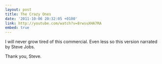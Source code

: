 ```yaml
---
layout: post
title: The Crazy Ones
date: '2011-10-06 20:32:05 +0100'
link: http://youtube.com/watch?v=8rwsuXHA7RA
embed: true
---
```

I will never grow tired of this commercial. Even less so this version narrated by Steve Jobs.

Thank you, Steve.